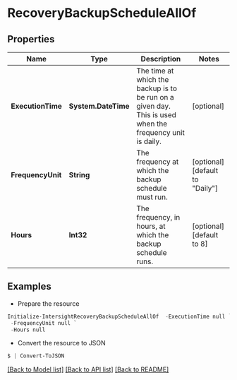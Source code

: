 # RecoveryBackupScheduleAllOf
## Properties

Name | Type | Description | Notes
------------ | ------------- | ------------- | -------------
**ExecutionTime** | **System.DateTime** | The time at which the backup is to be run on a given day. This is used when the frequency unit is daily. | [optional] 
**FrequencyUnit** | **String** | The frequency at which the backup schedule must run. | [optional] [default to "Daily"]
**Hours** | **Int32** | The frequency, in hours, at which the backup schedule runs. | [optional] [default to 8]

## Examples

- Prepare the resource
```powershell
Initialize-IntersightRecoveryBackupScheduleAllOf  -ExecutionTime null `
 -FrequencyUnit null `
 -Hours null
```

- Convert the resource to JSON
```powershell
$ | Convert-ToJSON
```

[[Back to Model list]](../README.md#documentation-for-models) [[Back to API list]](../README.md#documentation-for-api-endpoints) [[Back to README]](../README.md)

